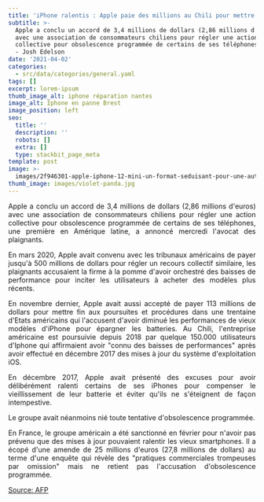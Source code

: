 ```yaml
---
title: 'iPhone ralentis : Apple paie des millions au Chili pour mettre fin aux litiges'
subtitle: >-
  Apple a conclu un accord de 3,4 millions de dollars (2,86 millions d'euros)
  avec une association de consommateurs chiliens pour régler une action
  collective pour obsolescence programmée de certains de ses téléphones afp.com
  - Josh Edelson
date: '2021-04-02'
categories:
  - src/data/categories/general.yaml
tags: []
excerpt: lorem-ipsum
thumb_image_alt: iphone réparation nantes
image_alt: Iphone en panne Brest
image_position: left
seo:
  title: ''
  description: ''
  robots: []
  extra: []
  type: stackbit_page_meta
template: post
image: >-
  images/2f946301-apple-iphone-12-mini-un-format-seduisant-pour-une-autonomie-limitee-min.jpg
thumb_image: images/violet-panda.jpg
---
```

<div style="text-align: justify">

Apple a conclu un accord de 3,4 millions de dollars (2,86 millions d'euros) avec une association de consommateurs chiliens pour régler une action collective pour obsolescence programmée de certains de ses téléphones, une première en Amérique latine, a annoncé mercredi l'avocat des plaignants.

En mars 2020, Apple avait convenu avec les tribunaux américains de payer jusqu'à 500 millions de dollars pour régler un recours collectif similaire, les plaignants accusaient la firme à la pomme d'avoir orchestré des baisses de performance pour inciter les utilisateurs à acheter des modèles plus récents.

En novembre dernier, Apple avait aussi accepté de payer 113 millions de dollars pour mettre fin aux poursuites et procédures dans une trentaine d'Etats américains qui l'accusent d'avoir diminué les performances de vieux modèles d'iPhone pour épargner les batteries.
Au Chili, l'entreprise américaine est poursuivie depuis 2018 par quelque 150.000 utilisateurs d'Iphone qui affirmaient avoir "connu des baisses de performances" après avoir effectué en décembre 2017 des mises à jour du système d'exploitation iOS.

En décembre 2017, Apple avait présenté des excuses pour avoir délibérément ralenti certains de ses iPhones pour compenser le vieillissement de leur batterie et éviter qu'ils ne s'éteignent de façon intempestive.

Le groupe avait néanmoins nié toute tentative d'obsolescence programmée.

En France, le groupe américain a été sanctionné en février pour n'avoir pas prévenu que des mises à jour pouvaient ralentir les vieux smartphones. Il a écopé d'une amende de 25 millions d'euros (27,8 millions de dollars) au terme d'une enquête qui révèle des "pratiques commerciales trompeuses par omission" mais ne retient pas l'accusation d'obsolescence programmée.

</div>

[Source: AFP](https://information.tv5monde.com/auteur/afp)
